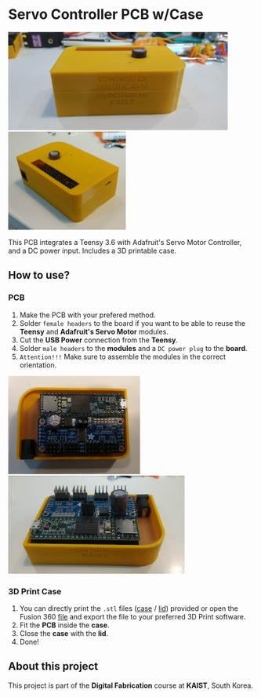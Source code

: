 # Servo Controller PCB w/Case

<img src="docs/case_front.png" height="200" /> <img src="docs/case_final.png" height="200" />

This PCB integrates a Teensy 3.6 with Adafruit's Servo Motor Controller, and a DC power input.
Includes a 3D printable case.

## How to use?
### PCB
1. Make the PCB with your prefered method.
1. Solder `female headers` to the board if you want to be able to reuse the **Teensy** and **Adafruit's Servo Motor** modules.
1. Cut the **USB Power** connection from the **Teensy**.
1. Solder `male headers` to the **modules** and a `DC power plug` to the **board**.
1. `Attention!!!` Make sure to assemble the modules in the correct orientation.

<img src="docs/assembly.png" height="200" /> <img src="docs/case_open.png" height="200" />

### 3D Print Case
1. You can directly print the `.stl` files ([case](3D%20Case/Case.stl) / [lid](3D%20Case/Lid.stl)) provided or open the Fusion 360 [file](3D%20Case/Fusion%20360%20Files/Case.f3d) and export the file to your preferred 3D Print software.
1. Fit the **PCB** inside the **case**.
1. Close the **case** with the **lid**.
1. Done!

## About this project
This project is part of the **Digital Fabrication** course at **KAIST**, South Korea.